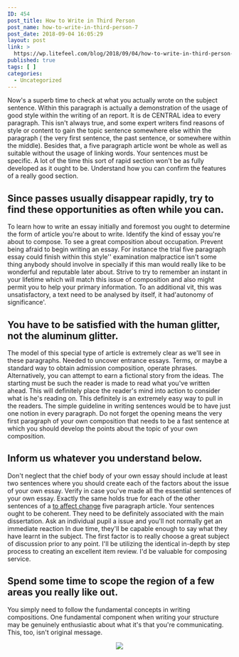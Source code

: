 ```yaml
---
ID: 454
post_title: How to Write in Third Person
post_name: how-to-write-in-third-person-7
post_date: 2018-09-04 16:05:29
layout: post
link: >
  https://wp.litefeel.com/blog/2018/09/04/how-to-write-in-third-person-7/
published: true
tags: [ ]
categories:
  - Uncategorized
---
```

<p>Now's a superb time to check at what you actually wrote on the subject sentence. Within this paragraph is actually a demonstration of the usage of good style within the writing of an report. It is de CENTRAL idea to every paragraph. This isn't always true, and some expert writers find reasons of style or content to gain the topic sentence somewhere else within the paragraph ( the very first sentence, the past sentence, or somewhere within the middle). Besides that, a five paragraph article wont be whole as well as suitable without the usage of linking words. Your sentences must be specific. A lot of the time this sort of rapid section won't be as fully developed as it ought to be. Understand how you can confirm the features of a really good section. <p style="text-align:center"></p>  <h2>Since passes usually disappear rapidly, try to find these opportunities as often while you can.</h2><p>To learn how to write an essay initially and foremost you ought to determine the form of article you're about to write. Identify the kind of essay you're about to compose. To see a great composition about occupation. Prevent being afraid to begin writing an essay. For instance the trial five paragraph essay could finish within this style'' examination malpractice isn't some thing anybody should involve in specially if this man would really like to be wonderful and reputable later about. Strive to try to remember an instant in your lifetime which will match this issue of composition and also might permit you to help your primary information. To an additional vit, this was unsatisfactory, a text need to be analysed by itself, it had'autonomy of significance'.  <h2>You have to be satisfied with the human glitter, not the aluminum glitter.</h2><p>The model of this special type of article is extremely clear as we'll see in these paragraphs. Needed to uncover entrance essays. Terms, or maybe a standard way to obtain admission composition, operate phrases. Alternatively, you can attempt to earn a fictional story from the ideas. The starting must be such the reader is made to read what you've written ahead. This will definitely place the reader's mind into action to consider what is he's reading on. This definitely is an extremely easy way to pull in the readers. The simple guideline in writing sentences would be to have just one notion in every paragraph. Do not forget the opening means the very first paragraph of your own composition that needs to be a fast sentence at which you should develop the points about the topic of your own composition.  <h2>Inform us whatever you understand below.</h2><p>Don't neglect that the chief body of your own essay should include at least two sentences where you should create each of the factors about the issue of your own essay. Verify in case you've made all the essential sentences of your own essay. Exactly the same holds true for each of the other sentences of a <a href="https://sentencechecker.top/blog/affect-vs-effect">to affect change</a> five paragraph article. Your sentences ought to be coherent. They need to be definitely associated with the main dissertation. Ask an individual pupil a issue and you'll not normally get an immediate reaction In due time, they'll be capable enough to say what they have learnt in the subject. The first factor is to really choose a great subject of discussion prior to any point. I'll be utilizing the identical in-depth by step process to creating an excellent item review. I'd be valuable for composing service.  <h2>Spend some time to scope the region of a few areas you really like out.</h2><p>You simply need to follow the fundamental concepts in writing compositions. One fundamental component when writing your structure may be genuinely enthusiastic about what it's that you're communicating. This, too, isn't original message. <p style="text-align:center"><img src="http://www.essaysexperts.com/files/images/d-box/code2.png" style="max-width: 500px;border: none"></p>